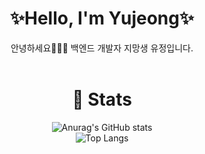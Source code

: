 <div align="center">
  <h1>✨Hello, I'm Yujeong✨</h1>
  안녕하세요🙋🏻‍♀️ 백엔드 개발자 지망생 유정입니다.
  <br>
  <br>
  <h1>📎 Stats</h1>
  
  ![Anurag's GitHub stats](https://github-readme-stats.vercel.app/api?username=yujeong1789&show_icons=true&theme=vue)
  <br>
  ![Top Langs](https://github-readme-stats.vercel.app/api/top-langs/?username=yujeong1789&layout=compact&theme=vue)
  
</div>

